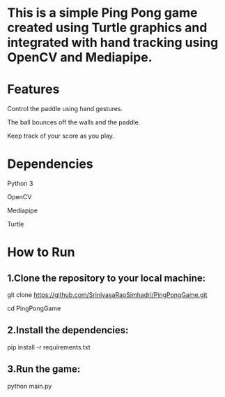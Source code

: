 # This is a simple Ping Pong game created using Turtle graphics and integrated with hand tracking using OpenCV and Mediapipe.

# Features

Control the paddle using hand gestures.

The ball bounces off the walls and the paddle.

Keep track of your score as you play.

# Dependencies

Python 3

OpenCV

Mediapipe

Turtle


# How to Run

## 1.Clone the repository to your local machine:

git clone https://github.com/SrinivasaRaoSimhadri/PingPongGame.git

cd PingPongGame

## 2.Install the dependencies:

pip install -r requirements.txt

## 3.Run the game:

python main.py

